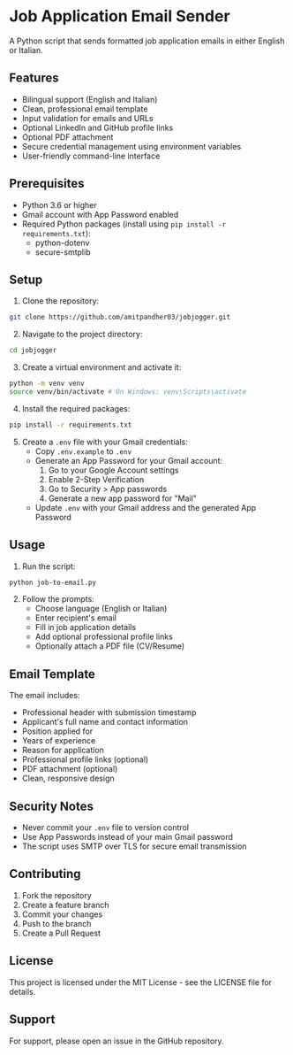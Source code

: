 # Job Application Email Sender

A Python script that sends formatted job application emails in either English or Italian.

## Features

- Bilingual support (English and Italian)
- Clean, professional email template
- Input validation for emails and URLs
- Optional LinkedIn and GitHub profile links
- Optional PDF attachment
- Secure credential management using environment variables
- User-friendly command-line interface

## Prerequisites

- Python 3.6 or higher
- Gmail account with App Password enabled
- Required Python packages (install using `pip install -r requirements.txt`):
  - python-dotenv
  - secure-smtplib

## Setup

1. Clone the repository:

```bash
git clone https://github.com/amitpandher03/jobjogger.git
```

2. Navigate to the project directory:

```bash
cd jobjogger
```

3. Create a virtual environment and activate it:

```bash
python -m venv venv
source venv/bin/activate # On Windows: venv\Scripts\activate
```

4. Install the required packages:

```bash
pip install -r requirements.txt
```

5. Create a `.env` file with your Gmail credentials:
   - Copy `.env.example` to `.env`
   - Generate an App Password for your Gmail account:
     1. Go to your Google Account settings
     2. Enable 2-Step Verification
     3. Go to Security > App passwords
     4. Generate a new app password for "Mail"
   - Update `.env` with your Gmail address and the generated App Password

## Usage

1. Run the script:

```bash
python job-to-email.py
```

2. Follow the prompts:
   - Choose language (English or Italian)
   - Enter recipient's email
   - Fill in job application details
   - Add optional professional profile links
   - Optionally attach a PDF file (CV/Resume)

## Email Template

The email includes:
- Professional header with submission timestamp
- Applicant's full name and contact information
- Position applied for
- Years of experience
- Reason for application
- Professional profile links (optional)
- PDF attachment (optional)
- Clean, responsive design

## Security Notes

- Never commit your `.env` file to version control
- Use App Passwords instead of your main Gmail password
- The script uses SMTP over TLS for secure email transmission

## Contributing

1. Fork the repository
2. Create a feature branch
3. Commit your changes
4. Push to the branch
5. Create a Pull Request

## License

This project is licensed under the MIT License - see the LICENSE file for details.

## Support

For support, please open an issue in the GitHub repository.
